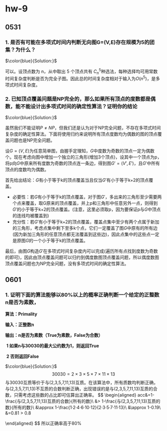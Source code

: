 # hw-9

## 0531

### 1. 是否有可能在多项式时间内判断无向图G=(V,E)存在规模为5的团集？为什么？

$\color{blue}{Solution:}$

可以。设顶点数为 n，从中取出 5 个顶点共有 $C_n^5$种选法，每种选择均可用常数时间复杂度判断是否为完全子图。因此总的时间复杂度相对于输入为$O(n^5)$，是多项式时间复杂度。

### 2. 已知顶点覆盖问题是NP完全的，那么如果所有顶点的度数都是偶数，能不能设计出多项式时间的确定性算法？证明你的结论

$\color{blue}{Solution:}$

虽然我们不能证明$P\neq NP$，但我们还是认为对于NP完全问题，不存在多项式时间复杂度的确定性算法。下面将使用归约来说明所有顶点度数均为偶数的图的顶点覆盖问题也是NP完全问题。

设$G=(V,E)$为任意简单图，由握手定理知，$G$中度数为奇数的顶点一定为偶数个。现在考虑向图中增加一个独立的三角形(增加3个顶点)，设其中一个顶点为p，将p向$G$中原来所有度数为奇数的顶点连一条边，得到图$G'=(V',E')$，且$G'$中所有顶点的度数均为偶数。

首先给出结论：$G$有小于等于k的顶点覆盖当且仅当$G'$有小于等于k+2的顶点覆盖。

- 必要性：若$G$有小于等于k的顶点覆盖，对于图$G'$，多出来的三角形至少需要两个点来覆盖，取G原来的顶点覆盖，并上p和三角形中任意另外一点，则得到$G'$的小于等于k+2的顶点覆盖。(注意，这里必须取p，因为要保证p与$G$中顶点的连线均被覆盖到)
- 充分性：若$G'$有小于等于k+2的顶点覆盖，覆盖点集中至少有两个点属于新加的三角形，考虑点集中剩下至多k个点，它们一定覆盖了图$G$中原有的所有边(因为新加三角形的任意顶点都无法覆盖到这些边)，因此点集中的这些点一定是原图$G$的一个小于等于k的顶点覆盖。

最后，由图$G$构造$G'$在多项式时间复杂度内可以完成(遍历所有点找到度数为奇数的即可)，因此由顶点覆盖问题可以归约到偶度数图顶点覆盖问题，所以偶度数图顶点覆盖问题也为NP完全问题，没有多项式时间的确定性算法。



## 0601

### 1. 证明下面的算法能够以80%以上的概率正确判断一个给定的正整数n是否为素数，

**算法：Primality**

**输入：正整数n**

**输出：n是否为素数（True为素数，False为合数）**

​	**1 如果n与30030的最大公约数为1，则返回True**

​	**2 否则返回False**

$\color{blue}{Solution:}$
$$
30030=2\times3\times5\times7\times11\times13
$$
与30030互质等价于与(2,3,5,7,11,13)互质。在该算法中，所有质数均判断正确，与(2,3,5,7,11,13)不互质的合数判断正确，出现错误的是与(2,3,5,7,11,13)互质的合数，只需考虑这些数的占比即可估算出正确率。
$$
\begin{aligned}
acc&=1-\frac{与(2,3,5,7,11,13)互质的合数}{所有的数}\\
&> 1-\frac{与(2,3,5,7,11,13)互质的数}{所有的数}\\
&\approx 1-\frac{1·2·4·6·10·12}{2·3·5·7·11·13}\\
&\approx 1-0.19\\
&=0.81 > 0.8

\end{aligned}
$$
所以正确率高于80%
